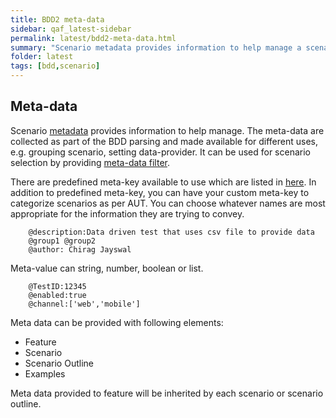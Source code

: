 ```yaml
---
title: BDD2 meta-data
sidebar: qaf_latest-sidebar
permalink: latest/bdd2-meta-data.html
summary: "Scenario metadata provides information to help manage a scenario.The meta-data are collected as part of the BDD parsing."
folder: latest
tags: [bdd,scenario]
---
```

## Meta-data 
Scenario [metadata](scenario-meta-data.html) provides information to help manage. The meta-data are collected as part of the BDD parsing and made available for different uses, e.g. grouping scenario, setting data-provider. It can be used for scenario selection by providing [meta-data filter](scenario_metadatata_filter_include_exclude_prop.html).

There are predefined meta-key available to use which are listed in [here](scenario-meta-data.html#pre-defined-meta-data-for-bdd). In addition to predefined meta-key, you can have your custom meta-key to categorize scenarios as per AUT. You can choose whatever names are most appropriate for the information they are trying to convey.

```
	@description:Data driven test that uses csv file to provide data
	@group1 @group2
	@author: Chirag Jayswal
```
Meta-value can string, number, boolean or list.

```
	@TestID:12345
	@enabled:true
	@channel:['web','mobile']
``` 

Meta data can be provided with following elements:
 * Feature
 * Scenario
 * Scenario Outline 
 * Examples
 
Meta data provided to feature will be inherited by each scenario or scenario outline.